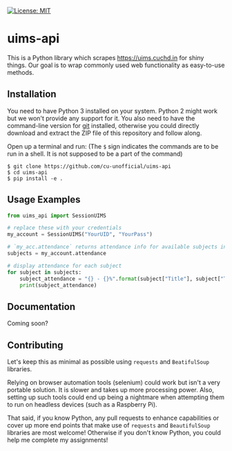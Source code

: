 [![License: MIT](https://img.shields.io/badge/License-MIT-yellow.svg)](https://opensource.org/licenses/MIT)

# uims-api

This is a Python library which scrapes https://uims.cuchd.in for shiny things. Our goal is to wrap
commonly used web functionality as easy-to-use methods.

## Installation

You need to have Python 3 installed on your system. Python 2 might work but we won't provide any
support for it. You also need to have the command-line version for [git](https://git-scm.com/downloads)
installed, otherwise you could directly download and extract the ZIP file of this repository and follow
along.

Open up a terminal and run:
(The `$` sign indicates the commands are to be run in a shell. It is not supposed to be a part of
the command)

```
$ git clone https://github.com/cu-unofficial/uims-api
$ cd uims-api
$ pip install -e .
```

## Usage Examples

```python
from uims_api import SessionUIMS

# replace these with your credentials
my_account = SessionUIMS("YourUID", "YourPass")

# `my_acc.attendance` returns attendance info for available subjects in JSON format
subjects = my_account.attendance

# display attendance for each subject
for subject in subjects:
    subject_attendance = "{} - {}%".format(subject["Title"], subject["TotalPercentage"])
    print(subject_attendance)
```

## Documentation

Coming soon?

## Contributing

Let's keep this as minimal as possible using `requests` and `BeatifulSoup` libraries.

Relying on browser automation tools (selenium) could work but isn't a very portable solution. It is
slower and takes up more processing power. Also, setting up such tools could end up being a nightmare
when attempting them to run on headless devices (such as a Raspberry Pi).

That said, if you know Python, any pull requests to enhance capabilities or cover up more end points that make use of `requests`
and `BeautifulSoup` libraries are most welcome! Otherwise if you don't know Python, you could help me complete my assignments!
